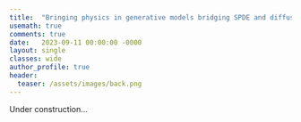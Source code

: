 ```yaml
---
title:  "Bringing physics in generative models bridging SPDE and diffusion models"
usemath: true
comments: true
date:   2023-09-11 00:00:00 -0000
layout: single
classes: wide
author_profile: true
header:
  teaser: /assets/images/back.png
---
```


Under construction...

<!---
 When $a \ne 0$, there are two solutions to $(ax^2 + bx + c = 0)$ and they are $$ x = {-b \pm \sqrt{b^2-4ac} \over 2a} $$
-->


